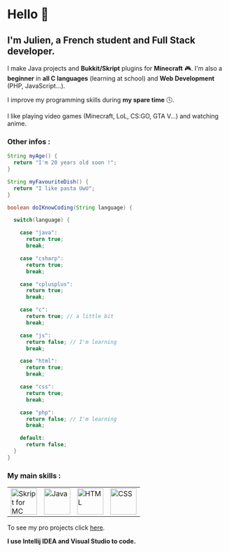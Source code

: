 # Hello 👋
  
## I'm Julien, a French student and Full Stack developer.

I make Java projects and **Bukkit/Skript** plugins for **Minecraft** 🎮.
I'm also a **beginner** in **all C languages** (learning at school) and **Web Development** (PHP, JavaScript...).

I improve my programming skills during **my spare time** 🕓.

I like playing video games (Minecraft, LoL, CS:GO, GTA V...) and watching anime.

### Other infos :

```java
String myAge() {
  return "I'm 20 years old soon !";
}

String myFavouriteDish() {
  return "I like pasta UwU";
}

boolean doIKnowCoding(String language) {

  switch(language) {

    case "java":
      return true;
      break;

    case "csharp":
      return true;
      break;

    case "cplusplus":
      return true;
      break;

    case "c":
      return true; // a little bit
      break;

    case "js":
      return false; // I'm learning
      break;

    case "html":
      return true;
      break;

    case "css":
      return true;
      break;

    case "php":
      return false; // I'm learning
      break;

    default:
      return false;
  }
}
```

### My main skills :
<table>
  <tr>
    <td><img src="https://repository-images.githubusercontent.com/152675496/5d1bcd00-61c7-11e9-9aee-5aab12aa02cf" width=60 height=60 title="Skript for MC"></td>
    <td><img src="https://cdn-icons-png.flaticon.com/512/5968/5968282.png" width=60 height=60 title="Java"></td>
    <td><img src="https://cdn-icons-png.flaticon.com/512/732/732212.png" width=60 height=60 title="HTML"></td>
    <td><img src="https://cdn-icons-png.flaticon.com/512/5968/5968242.png" width=60 height=60 title="CSS"></td>
  </tr>
</table>

To see my pro projects click [here](https://github.com/jul1rqe).

**I use Intellij IDEA and Visual Studio to code.**
